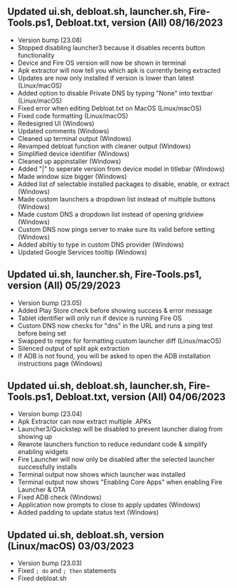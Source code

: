## Updated ui.sh, debloat.sh, launcher.sh, Fire-Tools.ps1, Debloat.txt, version (All) 08/16/2023
- Version bump (23.08)
- Stopped disabling launcher3 because it disables recents button functionality
- Device and Fire OS version will now be shown in terminal
- Apk extractor will now tell you which apk is currently being extracted
- Updates are now only installed if version is lower than latest (Linux/macOS)
- Added option to disable Private DNS by typing "None" into textbar (Linux/macOS)
- Fixed error when editing Debloat.txt on MacOS (Linux/macOS)
- Fixed code formatting (Linux/macOS)
- Redesigned UI (Windows)
- Updated comments (Windows)
- Cleaned up terminal output (Windows)
- Revamped debloat function with cleaner output (Windows)
- Simplified device identifier (Windows)
- Cleaned up appinstaller (Windows)
- Added "|" to seperate version from device model in titlebar (Windows)
- Made window size bigger (Windows)
- Added list of selectable installed packages to disable, enable, or extract (Windows)
- Made custom launchers a dropdown list instead of multiple buttons (Windows)
- Made custom DNS a dropdown list instead of opening gridview (Windows)
- Custom DNS now pings server to make sure its valid before setting (Windows)
- Added abiltiy to type in custom DNS provider (Windows)
- Updated Google Services tooltip (Windows)

## Updated ui.sh, launcher.sh, Fire-Tools.ps1, version (All) 05/29/2023
- Version bump (23.05)
- Added Play Store check before showing success & error message
- Tablet identifier will only run if device is running Fire OS
- Custom DNS now checks for "dns" in the URL and runs a ping test before being set
- Swapped to regex for formatting custom launcher diff (Linux/macOS)
- Silenced output of split apk extraction
- If ADB is not found, you will be asked to open the ADB installation instructions page (Windows)

## Updated ui.sh, debloat.sh, launcher.sh, Fire-Tools.ps1, Debloat.txt, version (All) 04/06/2023
- Version bump (23.04)
- Apk Extractor can now extract multiple .APKs
- Launcher3/Quickstep will be disabled to prevent launcher dialog from showing up
- Rewrote launchers function to reduce redundant code & simplify enabling widgets
- Fire Launcher will now only be disabled after the selected launcher successfully installs
- Terminal output now shows which launcher was installed
- Terminal output now shows "Enabling Core Apps" when enabling Fire Launcher & OTA
- Fixed ADB check (Windows)
- Application now prompts to close to apply updates (Windows)
- Added padding to update status text (Windows)

## Updated ui.sh, debloat.sh, version (Linux/macOS) 03/03/2023
- Version bump (23.03)
- Fixed `; do` and `; then` statements
- Fixed debloat.sh
